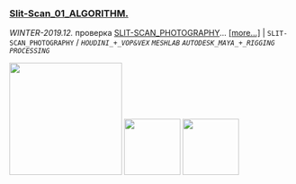 
### [Slit-Scan_01_ALGORITHM.](https://ewwgene.github.io/Slit-Scan_01_ALGORITHM)
_WINTER-2019.12._
 проверка [SLIT-SCAN_PHOTOGRAPHY](https://en.wikipedia.org/wiki/Slit-scan_photography)... [[more...]](https://ewwgene.github.io/Slit-Scan_01_ALGORITHM)
|
`SLIT-SCAN_PHOTOGRAPHY` 
/
_`HOUDINI_+_VOP&VEX`_ _`MESHLAB`_ _`AUTODESK_MAYA_+_RIGGING`_ _`PROCESSING`_ 

<a href="https://ewwgene.github.io/Slit-Scan_01_ALGORITHM/000.jpg"><img src="https://ewwgene.github.io/Slit-Scan_01_ALGORITHM/000.jpg" height="200"></a> <a href="https://ewwgene.github.io/Slit-Scan_01_ALGORITHM/001.jpg"><img src="https://ewwgene.github.io/Slit-Scan_01_ALGORITHM/001.jpg" height="100"></a> <a href="https://ewwgene.github.io/Slit-Scan_01_ALGORITHM/003.jpg"><img src="https://ewwgene.github.io/Slit-Scan_01_ALGORITHM/003.jpg" height="100"></a> 
